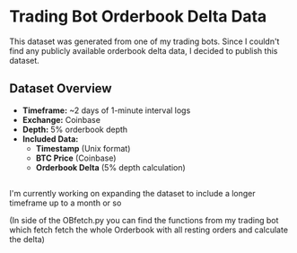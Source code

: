 # Trading Bot Orderbook Delta Data

This dataset was generated from one of my trading bots. Since I couldn't find any publicly available orderbook delta data, I decided to publish this dataset. 

## Dataset Overview

- **Timeframe:** ~2 days of 1-minute interval logs
- **Exchange:** Coinbase
- **Depth:** 5% orderbook depth
- **Included Data:**
  - **Timestamp** (Unix format)
  - **BTC Price** (Coinbase)
  - **Orderbook Delta** (5% depth calculation)

## 

I'm currently working on expanding the dataset to include a longer timeframe up to a month or so


(In side of the OBfetch.py you can find the functions from my trading bot which fetch fetch the whole Orderbook with all resting orders and calculate the delta) 
